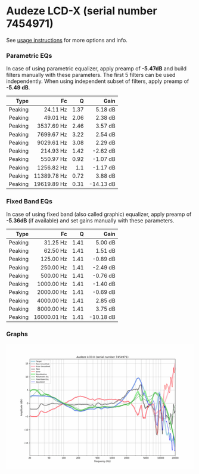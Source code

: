 # Audeze LCD-X (serial number 7454971)
See [usage instructions](https://github.com/jaakkopasanen/AutoEq#usage) for more options and info.

### Parametric EQs
In case of using parametric equalizer, apply preamp of **-5.47dB** and build filters manually
with these parameters. The first 5 filters can be used independently.
When using independent subset of filters, apply preamp of **-5.49 dB**.

| Type    | Fc          |    Q | Gain      |
|--------:|------------:|-----:|----------:|
| Peaking | 24.11 Hz    | 1.37 | 5.18 dB   |
| Peaking | 49.01 Hz    | 2.06 | 2.38 dB   |
| Peaking | 3537.69 Hz  | 2.46 | 3.57 dB   |
| Peaking | 7699.67 Hz  | 3.22 | 2.54 dB   |
| Peaking | 9029.61 Hz  | 3.08 | 2.29 dB   |
| Peaking | 214.93 Hz   | 1.42 | -2.62 dB  |
| Peaking | 550.97 Hz   | 0.92 | -1.07 dB  |
| Peaking | 1256.82 Hz  | 1.1  | -1.17 dB  |
| Peaking | 11389.78 Hz | 0.72 | 3.88 dB   |
| Peaking | 19619.89 Hz | 0.31 | -14.13 dB |

### Fixed Band EQs
In case of using fixed band (also called graphic) equalizer, apply preamp of **-5.36dB**
(if available) and set gains manually with these parameters.

| Type    | Fc          |    Q | Gain      |
|--------:|------------:|-----:|----------:|
| Peaking | 31.25 Hz    | 1.41 | 5.00 dB   |
| Peaking | 62.50 Hz    | 1.41 | 1.51 dB   |
| Peaking | 125.00 Hz   | 1.41 | -0.89 dB  |
| Peaking | 250.00 Hz   | 1.41 | -2.49 dB  |
| Peaking | 500.00 Hz   | 1.41 | -0.76 dB  |
| Peaking | 1000.00 Hz  | 1.41 | -1.40 dB  |
| Peaking | 2000.00 Hz  | 1.41 | -0.69 dB  |
| Peaking | 4000.00 Hz  | 1.41 | 2.85 dB   |
| Peaking | 8000.00 Hz  | 1.41 | 3.75 dB   |
| Peaking | 16000.01 Hz | 1.41 | -10.18 dB |

### Graphs
![](./Audeze%20LCD-X%20(serial%20number%207454971).png)
